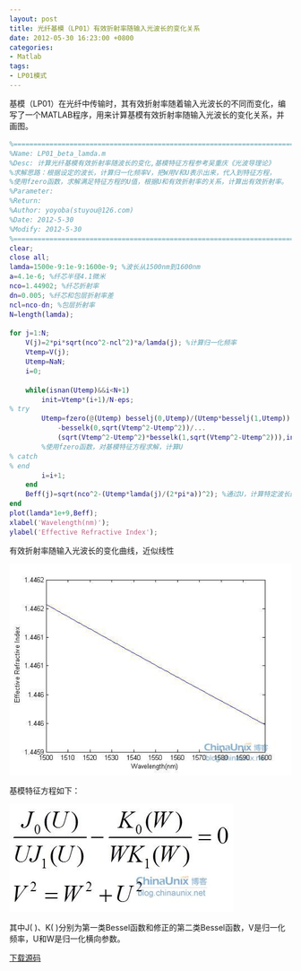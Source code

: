 ```yaml
---
layout: post
title: 光纤基模（LP01）有效折射率随输入光波长的变化关系 
date: 2012-05-30 16:23:00 +0800
categories:
- Matlab
tags:
- LP01模式
---
```


基模（LP01）在光纤中传输时，其有效折射率随着输入光波长的不同而变化，编写了一个MATLAB程序，用来计算基模有效折射率随输入光波长的变化关系，并画图。

```matlab
%==========================================================================
%Name: LP01_beta_lamda.m
%Desc: 计算光纤基模有效折射率随波长的变化,基模特征方程参考吴重庆《光波导理论》
%求解思路：根据设定的波长，计算归一化频率V，把W用V和U表示出来，代入到特征方程，
%使用fzero函数，求解满足特征方程的U值，根据U和有效折射率的关系，计算出有效折射率。
%Parameter:
%Return:
%Author: yoyoba(stuyou@126.com)
%Date: 2012-5-30
%Modify: 2012-5-30
%==========================================================================
clear;
close all;
lamda=1500e-9:1e-9:1600e-9; %波长从1500nm到1600nm
a=4.1e-6; %纤芯半径4.1微米
nco=1.44902; %纤芯折射率
dn=0.005; %纤芯和包层折射率差
ncl=nco-dn; %包层折射率
N=length(lamda);

for j=1:N;
    V(j)=2*pi*sqrt(nco^2-ncl^2)*a/lamda(j); %计算归一化频率
    Vtemp=V(j);
    Utemp=NaN;
    i=0;
 
    while(isnan(Utemp)&&i<N+1)
        init=Vtemp*(i+1)/N-eps;
% try
        Utemp=fzero(@(Utemp) besselj(0,Utemp)/(Utemp*besselj(1,Utemp))...
            -besselk(0,sqrt(Vtemp^2-Utemp^2))/...
            (sqrt(Vtemp^2-Utemp^2)*besselk(1,sqrt(Vtemp^2-Utemp^2))),init);
        %使用fzero函数，对基模特征方程求解，计算U
% catch
% end
        i=i+1;
    end
    Beff(j)=sqrt(nco^2-(Utemp*lamda(j)/(2*pi*a))^2); %通过U，计算特定波长的有效折射率
end
plot(lamda*1e+9,Beff);
xlabel('Wavelength(nm)');
ylabel('Effective Refractive Index');
```
有效折射率随输入光波长的变化曲线，近似线性

![](https://github.com/stuyou/stuyou.github.io/raw/master/_posts/image/LP01_Eff_index.jpg)

基模特征方程如下：

![](https://github.com/stuyou/stuyou.github.io/raw/master/_posts/image/LP01_ele.jpg)

其中J( )、K( )分别为第一类Bessel函数和修正的第二类Bessel函数，V是归一化频率，U和W是归一化横向参数。

[下载源码](https://github.com/stuyou/stuyou.github.io/raw/master/_posts/data/LP01_beta_lamda.rar)